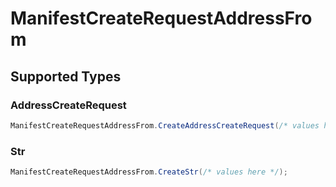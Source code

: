 # ManifestCreateRequestAddressFrom


## Supported Types

### AddressCreateRequest

```csharp
ManifestCreateRequestAddressFrom.CreateAddressCreateRequest(/* values here */);
```

### Str

```csharp
ManifestCreateRequestAddressFrom.CreateStr(/* values here */);
```
